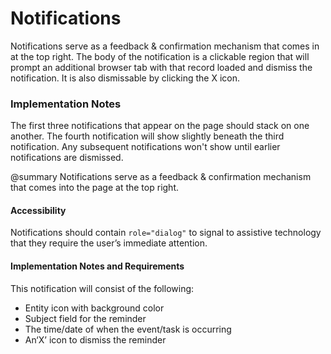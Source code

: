 # Notifications

Notifications serve as a feedback & confirmation mechanism that comes in at the top right. The body of the notification is a clickable region that will prompt an additional browser tab with that record loaded and dismiss the notification. It is also dismissable by clicking the X icon.

### Implementation Notes

The first three notifications that appear on the page should stack on one another. The fourth notification will show slightly beneath the third notification. Any subsequent notifications won't show until earlier notifications are dismissed.

@summary Notifications serve as a feedback & confirmation mechanism that comes into the page at the top right.

#### Accessibility

Notifications should contain `role="dialog"` to signal to
assistive technology that they require the user’s immediate attention.

#### Implementation Notes and Requirements
This notification will consist of the following:
* Entity icon with background color
* Subject field for the reminder
* The time/date of when the event/task is occurring
* An‘X’ icon to dismiss the reminder
